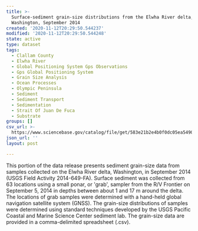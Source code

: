 ```yaml
---
title: >-
  Surface-sediment grain-size distributions from the Elwha River delta,
  Washington, September 2014
created: '2020-11-12T20:29:50.544237'
modified: '2020-11-12T20:29:50.544248'
state: active
type: dataset
tags:
  - Clallam County
  - Elwha River
  - Global Positioning System Gps Observations
  - Gps Global Positioning System
  - Grain Size Analysis
  - Ocean Processes
  - Olympic Peninsula
  - Sediment
  - Sediment Transport
  - Sedimentation
  - Strait Of Juan De Fuca
  - Substrate
groups: []
csv_url: >-
  https://www.sciencebase.gov/catalog/file/get/583e21b2e4b0f0dc05ea5490/?name=ew14_sept_grainsize.csv
json_url: ''
layout: post

---
```

This portion of the data release presents sediment grain-size data from samples collected on the Elwha River delta, Washington, in September 2014 (USGS Field Activity 2014-649-FA). Surface sediment was collected from 63 locations using a small ponar, or 'grab', sampler from the R/V Frontier on September 5, 2014 in depths between about 1 and 17 m around the delta. The locations of grab samples were determined with a hand-held global navigation satellite system (GNSS). The grain-size distributions of samples were determined using standard techniques developed by the USGS Pacific Coastal and Marine Science Center sediment lab. The grain-size data are provided in a comma-delimited spreadsheet (.csv).
